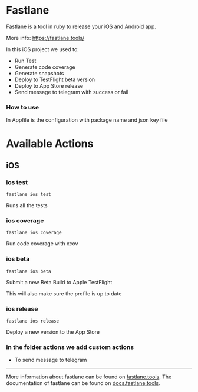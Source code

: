 # Fastlane

Fastlane is a tool in ruby to release your iOS and Android app.

More info:
https://fastlane.tools/

In this iOS project we used to:

- Run Test
- Generate code coverage
- Generate snapshots
- Deploy to TestFlight beta version
- Deploy to App Store release
- Send message to telegram with success or fail

### How to use 

In Appfile is the configuration with package name and json key file

# Available Actions
## iOS
### ios test
```
fastlane ios test
```
Runs all the tests
### ios coverage
```
fastlane ios coverage
```
Run code coverage with xcov
### ios beta
```
fastlane ios beta
```
Submit a new Beta Build to Apple TestFlight

This will also make sure the profile is up to date
### ios release
```
fastlane ios release
```
Deploy a new version to the App Store

### In the folder actions we add custom actions

- To send message to telegram

----

More information about fastlane can be found on [fastlane.tools](https://fastlane.tools).
The documentation of fastlane can be found on [docs.fastlane.tools](https://docs.fastlane.tools).
